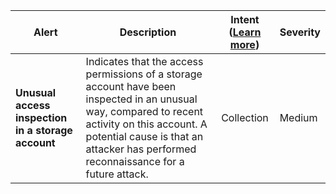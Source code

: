 |Alert|Description|Intent ([Learn more](#intentions))|Severity|
|----|----|:----:|--|
|**Unusual access inspection in a storage account**|Indicates that the access permissions of a storage account have been inspected in an unusual way, compared to recent activity on this account. A potential cause is that an attacker has performed reconnaissance for a future attack.|Collection|Medium|
